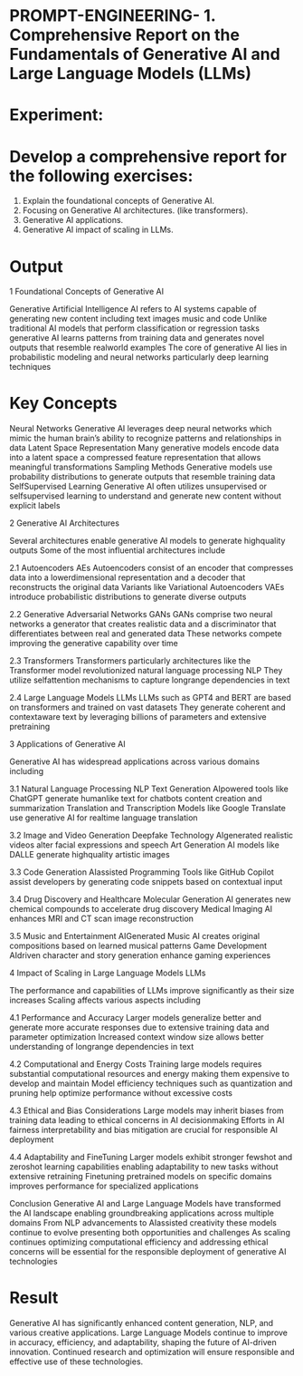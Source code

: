 # PROMPT-ENGINEERING- 1.	Comprehensive Report on the Fundamentals of Generative AI and Large Language Models (LLMs)
# Experiment:
# Develop a comprehensive report for the following exercises:
1.	Explain the foundational concepts of Generative AI. 
2.	Focusing on Generative AI architectures. (like transformers).
3.	Generative AI applications.
4.	Generative AI impact of scaling in LLMs.

# Output
1 Foundational Concepts of Generative AI

Generative Artificial Intelligence AI refers to AI systems capable of generating new content including text images music and code Unlike traditional AI models that perform classification or regression tasks generative AI learns patterns from training data and generates novel outputs that resemble realworld examples The core of generative AI lies in probabilistic modeling and neural networks particularly deep learning techniques

# Key Concepts
Neural Networks Generative AI leverages deep neural networks which mimic the human brain’s ability to recognize patterns and relationships in data
Latent Space Representation Many generative models encode data into a latent space a compressed feature representation that allows meaningful transformations
Sampling Methods Generative models use probability distributions to generate outputs that resemble training data
SelfSupervised Learning Generative AI often utilizes unsupervised or selfsupervised learning to understand and generate new content without explicit labels

2 Generative AI Architectures

Several architectures enable generative AI models to generate highquality outputs Some of the most influential architectures include

2.1 Autoencoders AEs
Autoencoders consist of an encoder that compresses data into a lowerdimensional representation and a decoder that reconstructs the original data Variants like Variational Autoencoders VAEs introduce probabilistic distributions to generate diverse outputs

2.2 Generative Adversarial Networks GANs
GANs comprise two neural networks a generator that creates realistic data and a discriminator that differentiates between real and generated data These networks compete improving the generative capability over time

2.3 Transformers
Transformers particularly architectures like the Transformer model revolutionized natural language processing NLP They utilize selfattention mechanisms to capture longrange dependencies in text

2.4 Large Language Models LLMs
LLMs such as GPT4 and BERT are based on transformers and trained on vast datasets They generate coherent and contextaware text by leveraging billions of parameters and extensive pretraining

3 Applications of Generative AI

Generative AI has widespread applications across various domains including

3.1 Natural Language Processing NLP
Text Generation AIpowered tools like ChatGPT generate humanlike text for chatbots content creation and summarization
Translation and Transcription Models like Google Translate use generative AI for realtime language translation

3.2 Image and Video Generation
Deepfake Technology AIgenerated realistic videos alter facial expressions and speech
Art Generation AI models like DALLE generate highquality artistic images

3.3 Code Generation
AIassisted Programming Tools like GitHub Copilot assist developers by generating code snippets based on contextual input

3.4 Drug Discovery and Healthcare
Molecular Generation AI generates new chemical compounds to accelerate drug discovery
Medical Imaging AI enhances MRI and CT scan image reconstruction

3.5 Music and Entertainment
AIGenerated Music AI creates original compositions based on learned musical patterns
Game Development AIdriven character and story generation enhance gaming experiences

4 Impact of Scaling in Large Language Models LLMs

The performance and capabilities of LLMs improve significantly as their size increases Scaling affects various aspects including

4.1 Performance and Accuracy
Larger models generalize better and generate more accurate responses due to extensive training data and parameter optimization
Increased context window size allows better understanding of longrange dependencies in text

4.2 Computational and Energy Costs
Training large models requires substantial computational resources and energy making them expensive to develop and maintain
Model efficiency techniques such as quantization and pruning help optimize performance without excessive costs

4.3 Ethical and Bias Considerations
Large models may inherit biases from training data leading to ethical concerns in AI decisionmaking
Efforts in AI fairness interpretability and bias mitigation are crucial for responsible AI deployment

4.4 Adaptability and FineTuning
Larger models exhibit stronger fewshot and zeroshot learning capabilities enabling adaptability to new tasks without extensive retraining
Finetuning pretrained models on specific domains improves performance for specialized applications

Conclusion
Generative AI and Large Language Models have transformed the AI landscape enabling groundbreaking applications across multiple domains From NLP advancements to AIassisted creativity these models continue to evolve presenting both opportunities and challenges As scaling continues optimizing computational efficiency and addressing ethical concerns will be essential for the responsible deployment of generative AI technologies
# Result
Generative AI has significantly enhanced content generation, NLP, and various creative applications. Large Language Models continue to improve in accuracy, efficiency, and adaptability, shaping the future of AI-driven innovation. Continued research and optimization will ensure responsible and effective use of these technologies.

